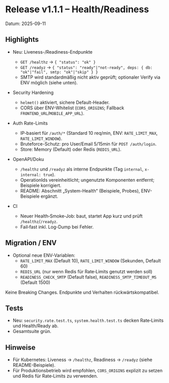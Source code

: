 # Release v1.1.1 – Health/Readiness

Datum: 2025-09-11

## Highlights

- Neu: Liveness-/Readiness-Endpunkte
  - `GET /healthz` → `{ "status": "ok" }`
  - `GET /readyz` → `{ "status": "ready"|"not-ready", deps: { db: "ok"|"fail", smtp: "ok"|"skip" } }`
  - SMTP wird standardmäßig nicht aktiv geprüft; optionaler Verify via ENV möglich (siehe unten).

- Security Hardening
  - `helmet()` aktiviert, sichere Default-Header.
  - CORS über ENV-Whitelist (`CORS_ORIGINS`; Fallback `FRONTEND_URL`/`MOBILE_APP_URL`).

- Auth Rate-Limits
  - IP-basiert für `/auth/*` (Standard 10 req/min, ENV: `RATE_LIMIT_MAX`, `RATE_LIMIT_WINDOW`).
  - Bruteforce-Schutz: pro User/Email 5/15min für `POST /auth/login`.
  - Store: Memory (Default) oder Redis (`REDIS_URL`).

- OpenAPI/Doku
  - `/healthz` und `/readyz` als interne Endpunkte (Tag `internal`, `x-internal: true`).
  - OperationIds vereinheitlicht; ungenutzte Komponenten entfernt; Beispiele korrigiert.
  - README: Abschnitt „System-Health“ (Beispiele, Probes), ENV-Beispiele ergänzt.

- CI
  - Neuer Health‑Smoke‑Job: baut, startet App kurz und prüft `/healthz`/`/readyz`.
  - Fail‑fast inkl. Log-Dump bei Fehler.

## Migration / ENV

- Optional neue ENV‑Variablen:
  - `RATE_LIMIT_MAX` (Default 10), `RATE_LIMIT_WINDOW` (Sekunden, Default 60)
  - `REDIS_URL` (nur wenn Redis für Rate‑Limits genutzt werden soll)
  - `READINESS_CHECK_SMTP` (Default false), `READINESS_SMTP_TIMEOUT_MS` (Default 1500)

Keine Breaking Changes. Endpunkte und Verhalten rückwärtskompatibel.

## Tests

- Neu: `security.rate.test.ts`, `system.health.test.ts` decken Rate‑Limits und Health/Ready ab.
- Gesamtsuite grün.

## Hinweise

- Für Kubernetes: Liveness → `/healthz`, Readiness → `/readyz` (siehe README-Beispiele).
- Für Produktionsbetrieb wird empfohlen, `CORS_ORIGINS` explizit zu setzen und Redis für Rate‑Limits zu verwenden.

